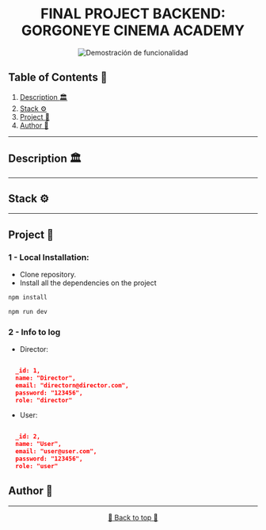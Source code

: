 <h1 align="center"> FINAL PROJECT BACKEND: GORGONEYE CINEMA ACADEMY </h1>

<p align="center">
  <img src="./img/gorgoneye cinema academy.gif" alt="Demostración de funcionalidad">
</p>


## Table of Contents :file_folder:

1. [Description :classical_building:](#description-classical_building)
2. [Stack :gear:](#stack-gear)
3. [Project :open_book:](#Project-open_book)
4. [Author :wave:](#author-wave)

---

## Description :classical_building:

---

## Stack :gear:

<div align="center">

</div>

---

## Project :open_book:



### 1 - Local Installation:

- Clone repository.
- Install all the dependencies on the project
```bash
npm install
```
```bash
npm run dev
```


### 2 - Info to log

- Director:

```json

  _id: 1,
  name: "Director",
  email: "directorn@director.com",
  password: "123456",
  role: "director"

```

- User:

```json

  _id: 2,
  name: "User",
  email: "user@user.com",
  password: "123456",
  role: "user"

```



## Author :wave:



---

<div align="center">
<a href="#table-of-contents-file_folder">🔼 Back to top 🔼</a>
</div>
